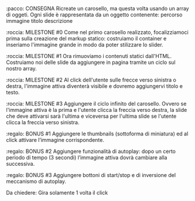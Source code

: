 :pacco: CONSEGNA
Ricreate un carosello, ma questa volta usando un array di oggeti.
Ogni slide è rappresentata da un oggetto contenente:
    percorso immagine
    titolo
    descrizione

:roccia: MILESTONE #0
Come nel primo carosello realizzato, focalizziamoci prima sulla creazione del markup statico: costruiamo il container e inseriamo l'immagine grande in modo da poter stilizzare lo slider.

:roccia: MILESTONE #1
Ora rimuoviamo i contenuti statici dall'HTML.
Costruiamo noi delle slide da aggiungere in pagina tramite un ciclo sul nostro array.

:roccia: MILESTONE #2
Al click dell'utente sulle frecce verso sinistra o destra, l'immagine attiva diventerà visibile e dovremo aggiungervi titolo e testo.

:roccia: MILESTONE #3
Aggiungere il ciclo infinito del carosello. Ovvero se l'immagine attiva è la prima e l'utente clicca la freccia verso destra, la slide che deve attivarsi sarà l'ultima e viceversa per l'ultima slide se l'utente clicca la freccia verso sinistra.

:regalo: BONUS #1
Aggiungere le thumbnails (sottoforma di miniatura) ed al click attivare l’immagine corrispondente.

:regalo: BONUS #2
Aggiungere funzionalità di autoplay: dopo un certo periodo di tempo (3 secondi) l’immagine attiva dovrà cambiare alla successiva.

:regalo: BONUS #3
Aggiungere bottoni di start/stop e di inversione del meccanismo di autoplay.

Da chiedere:
    Gira solamente 1 volta il click